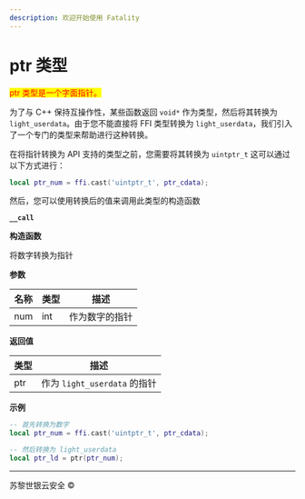 ```yaml
---
description: 欢迎开始使用 Fatality
---
```


# ptr 类型

<mark style="color:red;">ptr 类型是一个字面指针。</mark>

为了与 C++ 保持互操作性，某些函数返回 `void*` 作为类型，然后将其转换为 `light_userdata`。由于您不能直接将 FFI 类型转换为 `light_userdata`，我们引入了一个专门的类型来帮助进行这种转换。

在将指针转换为 API 支持的类型之前，您需要将其转换为 `uintptr_t` 这可以通过以下方式进行：

```lua
local ptr_num = ffi.cast('uintptr_t', ptr_cdata);
```

然后，您可以使用转换后的值来调用此类型的构造函数

**`__call`**

**构造函数**

将数字转换为指针

**参数**

| 名称  | 类型  | 描述      |
| --- | --- | ------- |
| num | int | 作为数字的指针 |

**返回值**

| 类型  | 描述                      |
| --- | ----------------------- |
| ptr | 作为 `light_userdata` 的指针 |

**示例**

```lua
-- 首先转换为数字
local ptr_num = ffi.cast('uintptr_t', ptr_cdata);

-- 然后转换为 light_userdata
local ptr_ld = ptr(ptr_num);
```

***

苏黎世银云安全 ©
